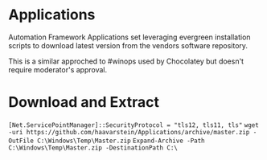 # Applications
Automation Framework Applications set leveraging evergreen installation scripts to download latest version from the vendors software repository.

This is a similar approched to #winops used by Chocolatey but doesn't require moderator's approval.

# Download and Extract

`[Net.ServicePointManager]::SecurityProtocol = "tls12, tls11, tls"`
`wget -uri https://github.com/haavarstein/Applications/archive/master.zip -OutFile C:\Windows\Temp\Master.zip`
`Expand-Archive -Path C:\Windows\Temp\Master.zip -DestinationPath C:\`
